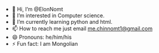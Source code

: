 - 👋 Hi, I’m @ElonNomt
- 👀 I’m interested in Computer science.
- 🌱 I’m currently learning python and html.
- 📫 How to reach me just email me.chinnomt1@gmail.com
- 😄 Pronouns: he/him/his
- ⚡ Fun fact: I am Mongolian

<!---
ElonNomt/ElonNomt is a ✨ special ✨ repository because its `README.md` (this file) appears on your GitHub profile.
You can click the Preview link to take a look at your changes.
--->
